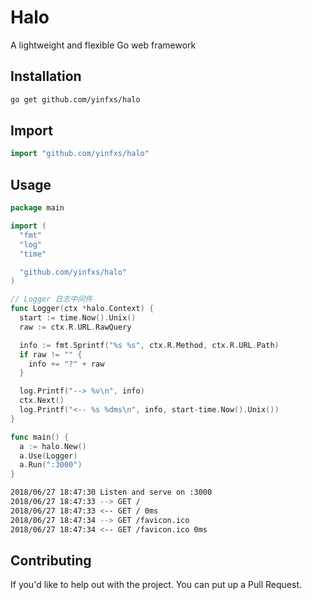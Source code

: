 # Halo

A lightweight and flexible Go web framework

## Installation

```sh
go get github.com/yinfxs/halo
```

## Import

```go
import "github.com/yinfxs/halo"
```

## Usage

```go
package main

import (
  "fmt"
  "log"
  "time"

  "github.com/yinfxs/halo"
)

// Logger 日志中间件
func Logger(ctx *halo.Context) {
  start := time.Now().Unix()
  raw := ctx.R.URL.RawQuery

  info := fmt.Sprintf("%s %s", ctx.R.Method, ctx.R.URL.Path)
  if raw != "" {
    info += "?" + raw
  }

  log.Printf("--> %v\n", info)
  ctx.Next()
  log.Printf("<-- %s %dms\n", info, start-time.Now().Unix())
}

func main() {
  a := halo.New()
  a.Use(Logger)
  a.Run(":3000")
}
```

```sh
2018/06/27 18:47:30 Listen and serve on :3000
2018/06/27 18:47:33 --> GET /
2018/06/27 18:47:33 <-- GET / 0ms
2018/06/27 18:47:34 --> GET /favicon.ico
2018/06/27 18:47:34 <-- GET /favicon.ico 0ms
```

## Contributing

If you'd like to help out with the project. You can put up a Pull Request.
